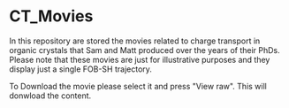 # CT_Movies
In this repository are stored the movies related to charge transport in organic crystals that Sam and Matt produced over the years of their PhDs. 
Please note that these movies are just for illustrative purposes and they display just a single FOB-SH trajectory.

To Download the movie please select it and press "View raw". This will donwload the content. 
